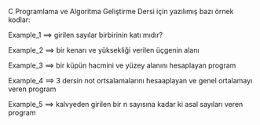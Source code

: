 C Programlama ve Algoritma Geliştirme Dersi için yazılımış bazı örnek kodlar:

Example_1 ==> girilen sayılar birbirinin katı mıdır?

Example_2 ==> bir kenarı ve yüksekliği verilen üçgenin alanı

Example_3 ==> bir küpün hacmini ve yüzey alanını hesaplayan program

Example_4 ==> 3 dersin not ortsalamalarını hesaaplayan ve genel ortalamayı veren program

Example_5 ==> kalvyeden girilen bir n sayısına kadar ki asal sayıları veren program 
